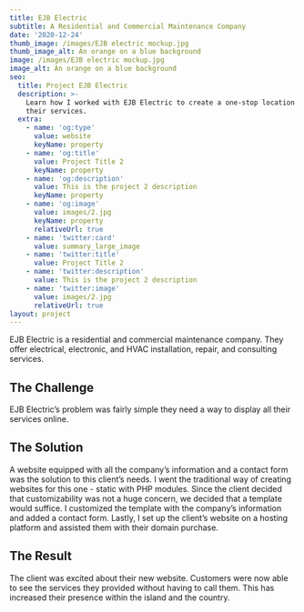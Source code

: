```yaml
---
title: EJB Electric
subtitle: A Residential and Commercial Maintenance Company
date: '2020-12-24'
thumb_image: /images/EJB electric mockup.jpg
thumb_image_alt: An orange on a blue background
image: /images/EJB electric mockup.jpg
image_alt: An orange on a blue background
seo:
  title: Project EJB Electric
  description: >-
    Learn how I worked with EJB Electric to create a one-stop location for all
    their services.
  extra:
    - name: 'og:type'
      value: website
      keyName: property
    - name: 'og:title'
      value: Project Title 2
      keyName: property
    - name: 'og:description'
      value: This is the project 2 description
      keyName: property
    - name: 'og:image'
      value: images/2.jpg
      keyName: property
      relativeUrl: true
    - name: 'twitter:card'
      value: summary_large_image
    - name: 'twitter:title'
      value: Project Title 2
    - name: 'twitter:description'
      value: This is the project 2 description
    - name: 'twitter:image'
      value: images/2.jpg
      relativeUrl: true
layout: project
---
```

EJB Electric is a residential and commercial maintenance company. They offer electrical, electronic, and HVAC installation, repair, and consulting services.

## The Challenge 


EJB Electric’s problem was fairly simple they need a way to display all their services online. 


## The Solution


A website equipped with all the company’s information and a contact form was the solution to this client’s needs. I went the traditional way of creating websites for this one - static with PHP modules. Since the client decided that customizability was not a huge concern, we decided that a template would suffice. I customized the template with the company’s information and added a contact form. Lastly, I set up the client’s website on a hosting platform and assisted them with their domain purchase.



## The Result

The client was excited about their new website. Customers were now able to see the services they provided without having to call them. This has increased their presence within the island and the country.
